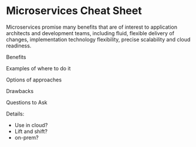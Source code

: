 # Microservices Cheat Sheet

Microservices promise many benefits that are of interest to application architects and development teams, including fluid, flexible delivery of changes, implementation technology flexibility, precise scalability and cloud readiness. 

Benefits

Examples of where to do it

Options of approaches

Drawbacks

Questions to Ask

Details:
  - Use in cloud?
  - Lift and shift?
  - on-prem?